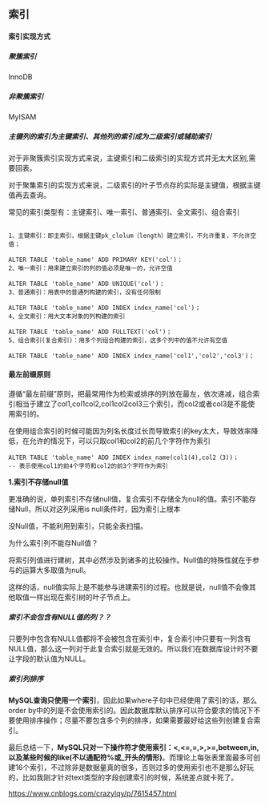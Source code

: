 ## 索引

#### 索引实现方式

##### 聚簇索引 

InnoDB



#####  非聚簇索引
MyISAM



##### 主键列的索引为主键索引、其他列的索引成为二级索引或辅助索引

对于非聚簇索引实现方式来说，主键索引和二级索引的实现方式并无太大区别,需要回表。

对于聚集索引的实现方式来说，二级索引的叶子节点存的实际是主键值，根据主键值再去查询。




常见的索引类型有：主键索引、唯一索引、普通索引、全文索引、组合索引

```mysql

1、主键索引：即主索引，根据主键pk_clolum（length）建立索引，不允许重复，不允许空值；

ALTER TABLE 'table_name' ADD PRIMARY KEY('col')；
2、唯一索引：用来建立索引的列的值必须是唯一的，允许空值

ALTER TABLE 'table_name' ADD UNIQUE('col')；
3、普通索引：用表中的普通列构建的索引，没有任何限制

ALTER TABLE 'table_name' ADD INDEX index_name('col')；
4、全文索引：用大文本对象的列构建的索引

ALTER TABLE 'table_name' ADD FULLTEXT('col')；
5、组合索引(复合索引)：用多个列组合构建的索引，这多个列中的值不允许有空值

ALTER TABLE 'table_name' ADD INDEX index_name('col1','col2','col3')；
```

#### 最左前缀原则

遵循“最左前缀”原则，把最常用作为检索或排序的列放在最左，依次递减，组合索引相当于建立了col1,col1col2,col1col2col3三个索引，而col2或者col3是不能使用索引的。

在使用组合索引的时候可能因为列名长度过长而导致索引的key太大，导致效率降低，在允许的情况下，可以只取col1和col2的前几个字符作为索引

```mysql
ALTER TABLE 'table_name' ADD INDEX index_name(col1(4),col2（3))；
-- 表示使用col1的前4个字符和col2的前3个字符作为索引
```







**1.索引不存储null值**

更准确的说，单列索引不存储null值，复合索引不存储全为null的值。索引不能存储Null，所以对这列采用is null条件时，因为索引上根本

没Null值，不能利用到索引，只能全表扫描。

为什么索引列不能存Null值？

将索引列值进行建树，其中必然涉及到诸多的比较操作。Null值的特殊性就在于参与的运算大多取值为null。

这样的话，null值实际上是不能参与进建索引的过程。也就是说，null值不会像其他取值一样出现在索引树的叶子节点上。



##### 索引不会包含有NULL值的列？？

只要列中包含有NULL值都将不会被包含在索引中，复合索引中只要有一列含有NULL值，那么这一列对于此复合索引就是无效的。所以我们在数据库设计时不要让字段的默认值为NULL。









##### 索引列排序

**MySQL查询只使用一个索引**，因此如果where子句中已经使用了索引的话，那么order by中的列是不会使用索引的。因此数据库默认排序可以符合要求的情况下不要使用排序操作；尽量不要包含多个列的排序，如果需要最好给这些列创建复合索引。



最后总结一下，**MySQL只对一下操作符才使用索引：<,<=,=,>,>=,between,in,以及某些时候的like(不以通配符%或_开头的情形)**。而理论上每张表里面最多可创建16个索引，不过除非是数据量真的很多，否则过多的使用索引也不是那么好玩的，比如我刚才针对text类型的字段创建索引的时候，系统差点就卡死了。







https://www.cnblogs.com/crazylqy/p/7615457.html









